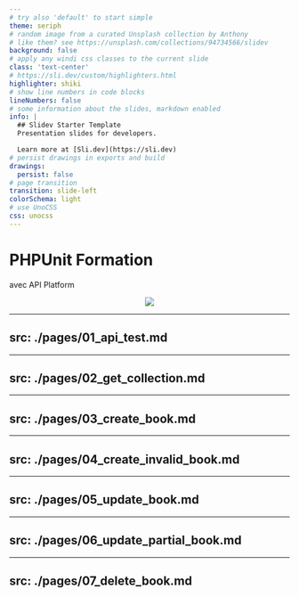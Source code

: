 ```yaml
---
# try also 'default' to start simple
theme: seriph
# random image from a curated Unsplash collection by Anthony
# like them? see https://unsplash.com/collections/94734566/slidev
background: false
# apply any windi css classes to the current slide
class: 'text-center'
# https://sli.dev/custom/highlighters.html
highlighter: shiki
# show line numbers in code blocks
lineNumbers: false
# some information about the slides, markdown enabled
info: |
  ## Slidev Starter Template
  Presentation slides for developers.

  Learn more at [Sli.dev](https://sli.dev)
# persist drawings in exports and build
drawings:
  persist: false
# page transition
transition: slide-left
colorSchema: light
# use UnoCSS
css: unocss
---
```


# PHPUnit Formation

avec API Platform

<div align="center">
<img class="w-75" src="https://api-platform.com/logo.png">
</div>

---
src: ./pages/01_api_test.md
---

---
src: ./pages/02_get_collection.md
---

---
src: ./pages/03_create_book.md
---

---
src: ./pages/04_create_invalid_book.md
---

---
src: ./pages/05_update_book.md
---

---
src: ./pages/06_update_partial_book.md
---

---
src: ./pages/07_delete_book.md
---
